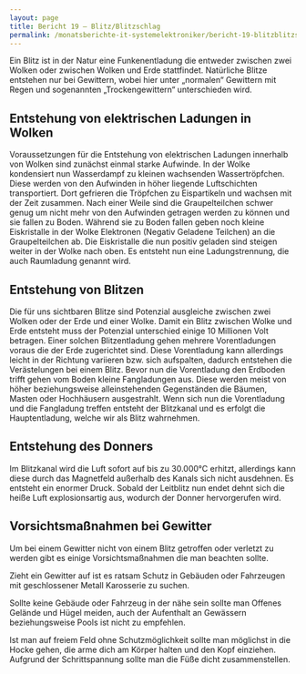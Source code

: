 ```yaml
---
layout: page
title: Bericht 19 – Blitz/Blitzschlag
permalink: /monatsberichte-it-systemelektroniker/bericht-19-blitzblitzschlag/
---
```


Ein Blitz ist in der Natur eine Funkenentladung die entweder zwischen zwei Wolken oder zwischen Wolken und Erde stattfindet. Natürliche Blitze entstehen nur bei Gewittern, wobei hier unter „normalen“ Gewittern mit Regen und sogenannten „Trockengewittern“ unterschieden wird.

## Entstehung von elektrischen Ladungen in Wolken

Voraussetzungen für die Entstehung von elektrischen Ladungen innerhalb von Wolken sind zunächst einmal starke Aufwinde. In der Wolke kondensiert nun Wasserdampf zu kleinen wachsenden Wassertröpfchen. Diese werden von den Aufwinden in höher liegende Luftschichten transportiert. Dort gefrieren die Tröpfchen zu Eispartikeln und wachsen mit der Zeit zusammen. Nach einer Weile sind die Graupelteilchen schwer genug um nicht mehr von den Aufwinden getragen werden zu können und sie fallen zu Boden. Während sie zu Boden fallen geben noch kleine Eiskristalle in der Wolke Elektronen (Negativ Geladene Teilchen) an die Graupelteilchen ab. Die Eiskristalle die nun positiv geladen sind steigen weiter in der Wolke nach oben. Es entsteht nun eine Ladungstrennung, die auch Raumladung genannt wird.

## Entstehung von Blitzen

Die für uns sichtbaren Blitze sind Potenzial ausgleiche zwischen zwei Wolken oder der Erde und einer Wolke. Damit ein Blitz zwischen Wolke und Erde entsteht muss der Potenzial unterschied einige 10 Millionen Volt betragen. Einer solchen Blitzentladung gehen mehrere Vorentladungen voraus die der Erde zugerichtet sind. Diese Vorentladung kann allerdings leicht in der Richtung variieren bzw. sich aufspalten, dadurch entstehen die Verästelungen bei einem Blitz. Bevor nun die Vorentladung den Erdboden trifft gehen vom Boden kleine Fangladungen aus. Diese werden meist von höher beziehungsweise alleinstehenden Gegenständen die Bäumen, Masten oder Hochhäusern ausgestrahlt. Wenn sich nun die Vorentladung und die Fangladung treffen entsteht der Blitzkanal und es erfolgt die Hauptentladung, welche wir als Blitz wahrnehmen.

## Entstehung des Donners

Im Blitzkanal wird die Luft sofort auf bis zu 30.000°C erhitzt, allerdings kann diese durch das Magnetfeld außerhalb des Kanals sich nicht ausdehnen. Es entsteht ein enormer Druck. Sobald der Leitblitz nun endet dehnt sich die heiße Luft explosionsartig aus, wodurch der Donner hervorgerufen wird.

## Vorsichtsmaßnahmen bei Gewitter

Um bei einem Gewitter nicht von einem Blitz getroffen oder verletzt zu werden gibt es einige Vorsichtsmaßnahmen die man beachten sollte.

Zieht ein Gewitter auf ist es ratsam Schutz in Gebäuden oder Fahrzeugen mit geschlossener Metall Karosserie zu suchen.

Sollte keine Gebäude oder Fahrzeug in der nähe sein sollte man Offenes Gelände und Hügel meiden, auch der Aufenthalt an Gewässern beziehungsweise Pools ist nicht zu empfehlen.

Ist man auf freiem Feld ohne Schutzmöglichkeit sollte man möglichst in die Hocke gehen, die arme dich am Körper halten und den Kopf einziehen. Aufgrund der Schrittspannung sollte man die Füße dicht zusammenstellen. 